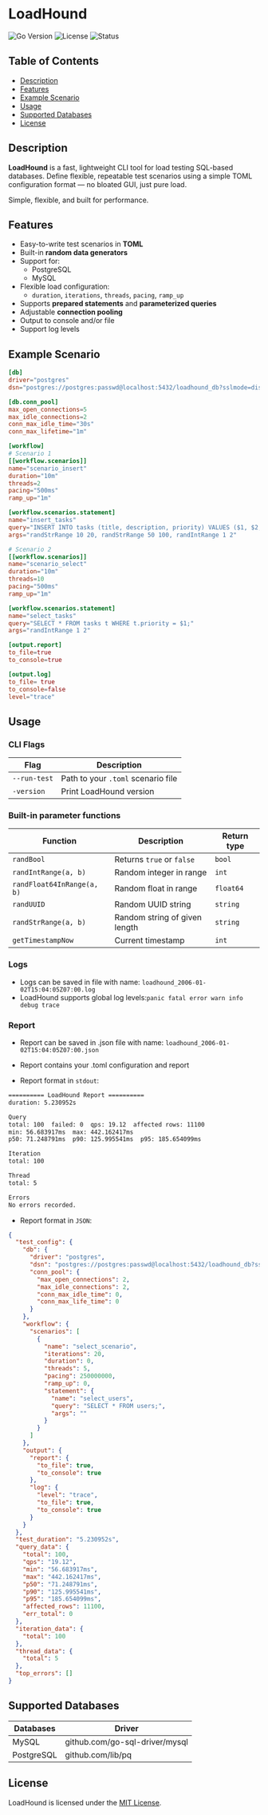 # LoadHound

![Go Version](https://img.shields.io/badge/Go-1.21+-brightgreen)
![License](https://img.shields.io/badge/license-MIT-blue.svg)
![Status](https://img.shields.io/badge/status-alpha-orange)

## Table of Contents

- [Description](#description)
- [Features](#features)
- [Example Scenario](#example-scenario)
- [Usage](#usage)
- [Supported Databases](#supported-databases)
- [License](#license)

## Description

**LoadHound** is a fast, lightweight CLI tool for load testing SQL-based databases.
Define flexible, repeatable test scenarios using a simple TOML configuration format — no bloated GUI, just pure load.

Simple, flexible, and built for performance.

## Features

- Easy-to-write test scenarios in **TOML**
- Built-in **random data generators**
- Support for:
  - PostgreSQL
  - MySQL
- Flexible load configuration:
  - `duration`, `iterations`, `threads`, `pacing`, `ramp_up`
- Supports **prepared statements** and **parameterized queries**
- Adjustable **connection pooling**
- Output to console and/or file
- Support log levels

## Example Scenario

```toml
[db]
driver="postgres"
dsn="postgres://postgres:passwd@localhost:5432/loadhound_db?sslmode=disable"

[db.conn_pool]
max_open_connections=5
max_idle_connections=2
conn_max_idle_time="30s"
conn_max_lifetime="1m"

[workflow]
# Scenario 1
[[workflow.scenarios]]
name="scenario_insert"
duration="10m"
threads=2
pacing="500ms"
ramp_up="1m"

[workflow.scenarios.statement]
name="insert_tasks"
query="INSERT INTO tasks (title, description, priority) VALUES ($1, $2, $3);"
args="randStrRange 10 20, randStrRange 50 100, randIntRange 1 2"

# Scenario 2
[[workflow.scenarios]]
name="scenario_select"
duration="10m"
threads=10
pacing="500ms"
ramp_up="1m"

[workflow.scenarios.statement]
name="select_tasks"
query="SELECT * FROM tasks t WHERE t.priority = $1;"
args="randIntRange 1 2"

[output.report]
to_file=true
to_console=true

[output.log]
to_file= true
to_console=false
level="trace"
```

## Usage

### CLI Flags

Flag | Description
-----|------------
`--run-test` | Path to your `.toml` scenario file
`-version` | Print LoadHound version

### Built-in parameter functions

Function | Description | Return type
---------|-------------|-------------
`randBool` | Returns `true` or `false` | `bool`
`randIntRange(a, b)` | Random integer in range | `int`
`randFloat64InRange(a, b)` | Random float in range | `float64`
`randUUID` | Random UUID string | `string`
`randStrRange(a, b)` | Random string of given length | `string`
`getTimestampNow` | Current timestamp | `int`

### Logs

- Logs can be saved in file with name: `loadhound_2006-01-02T15:04:05Z07:00.log`
- LoadHound supports global log levels:`panic fatal error warn info debug trace`

### Report

- Report can be saved in .json file with name: `loadhound_2006-01-02T15:04:05Z07:00.json`
- Report contains your .toml configuration and report

- Report format in `stdout`:

```bash
========== LoadHound Report ==========
duration: 5.230952s

Query
total: 100  failed: 0  qps: 19.12  affected rows: 11100
min: 56.683917ms  max: 442.162417ms
p50: 71.248791ms  p90: 125.995541ms  p95: 185.654099ms

Iteration
total: 100

Thread
total: 5

Errors
No errors recorded.
```

- Report format in `JSON`:

```json
{
  "test_config": {
    "db": {
      "driver": "postgres",
      "dsn": "postgres://postgres:passwd@localhost:5432/loadhound_db?sslmode=disable",
      "conn_pool": {
        "max_open_connections": 2,
        "max_idle_connections": 2,
        "conn_max_idle_time": 0,
        "conn_max_life_time": 0
      }
    },
    "workflow": {
      "scenarios": [
        {
          "name": "select_scenario",
          "iterations": 20,
          "duration": 0,
          "threads": 5,
          "pacing": 250000000,
          "ramp_up": 0,
          "statement": {
            "name": "select_users",
            "query": "SELECT * FROM users;",
            "args": ""
          }
        }
      ]
    },
    "output": {
      "report": {
        "to_file": true,
        "to_console": true
      },
      "log": {
        "level": "trace",
        "to_file": true,
        "to_console": true
      }
    }
  },
  "test_duration": "5.230952s",
  "query_data": {
    "total": 100,
    "qps": "19.12",
    "min": "56.683917ms",
    "max": "442.162417ms",
    "p50": "71.248791ms",
    "p90": "125.995541ms",
    "p95": "185.654099ms",
    "affected_rows": 11100,
    "err_total": 0
  },
  "iteration_data": {
    "total": 100
  },
  "thread_data": {
    "total": 5
  },
  "top_errors": []
}
```
  
## Supported Databases

Databases | Driver
----------|-----------
MySQL | github.com/go-sql-driver/mysql
PostgreSQL | github.com/lib/pq

## License

LoadHound is licensed under the [MIT License](LICENSE).
